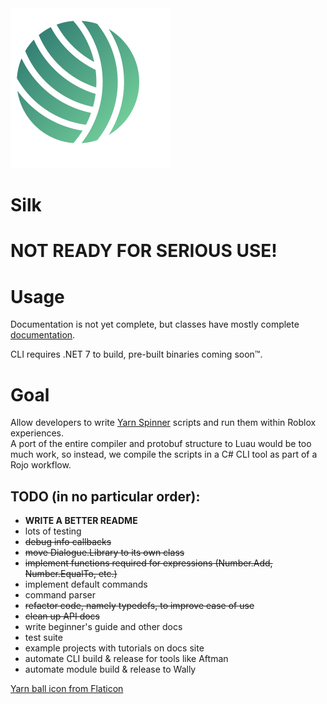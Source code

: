 <img alt="Silk" width="256" height="256" src=".moonwave/static/img/silk-logo-light.png">

Silk
===

# **NOT READY FOR SERIOUS USE!**

# Usage
Documentation is not yet complete, but classes have mostly complete [documentation](https://ceast64.github.io/Silk/api).

CLI requires .NET 7 to build, pre-built binaries coming soon:tm:.

# Goal
Allow developers to write [Yarn Spinner](https://yarnspinner.dev/) scripts and run them within Roblox experiences.  
A port of the entire compiler and protobuf structure to Luau would be too much work, so instead, we compile the scripts
in a C# CLI tool as part of a Rojo workflow.

## TODO (in no particular order):
- **WRITE A BETTER README**
- lots of testing
- ~~debug info callbacks~~
- ~~move Dialogue.Library to its own class~~
- ~~implement functions required for expressions (Number.Add, Number.EqualTo, etc.)~~
- implement default commands
- command parser
- ~~refactor code, namely typedefs, to improve ease of use~~
- ~~clean up API docs~~
- write beginner's guide and other docs
- test suite
- example projects with tutorials on docs site
- automate CLI build & release for tools like Aftman
- automate module build & release to Wally

[Yarn ball icon from Flaticon](https://www.flaticon.com/free-icons/yarn-ball)
